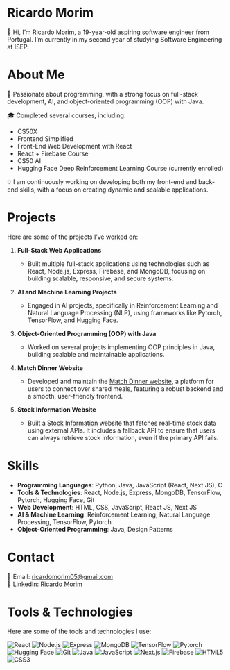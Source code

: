 # Ricardo Morim
👋 Hi, I’m Ricardo Morim, a 19-year-old aspiring software engineer from Portugal. I’m currently in my second year of studying Software Engineering at ISEP.

# About Me
🌟 Passionate about programming, with a strong focus on full-stack development, AI, and object-oriented programming (OOP) with Java.

🎓 Completed several courses, including:

- CS50X
- Frontend Simplified
- Front-End Web Development with React
- React + Firebase Course
- CS50 AI
- Hugging Face Deep Reinforcement Learning Course (currently enrolled)

💡 I am continuously working on developing both my front-end and back-end skills, with a focus on creating dynamic and scalable applications.

# Projects
Here are some of the projects I’ve worked on:

1. **Full-Stack Web Applications**  
   - Built multiple full-stack applications using technologies such as React, Node.js, Express, Firebase, and MongoDB, focusing on building scalable, responsive, and secure systems.

2. **AI and Machine Learning Projects**  
   - Engaged in AI projects, specifically in Reinforcement Learning and Natural Language Processing (NLP), using frameworks like Pytorch, TensorFlow, and Hugging Face.

3. **Object-Oriented Programming (OOP) with Java**  
   - Worked on several projects implementing OOP principles in Java, building scalable and maintainable applications.

4. **Match Dinner Website**  
   - Developed and maintain the [Match Dinner website](https://matchdinnermondays.pt), a platform for users to connect over shared meals, featuring a robust backend and a smooth, user-friendly frontend.

5. **Stock Information Website**  
   - Built a [Stock Information](https://stockinformation.vercel.app/stocks) website that fetches real-time stock data using external APIs. It includes a fallback API to ensure that users can always retrieve stock information, even if the primary API fails.

# Skills
- **Programming Languages**: Python, Java, JavaScript (React, Next JS), C
- **Tools & Technologies**: React, Node.js, Express, MongoDB, TensorFlow, Pytorch, Hugging Face, Git
- **Web Development**: HTML, CSS, JavaScript, React JS, Next JS
- **AI & Machine Learning**: Reinforcement Learning, Natural Language Processing, TensorFlow, Pytorch
- **Object-Oriented Programming**: Java, Design Patterns

# Contact
📧 Email: ricardomorim05@gmail.com  
💼 LinkedIn: [Ricardo Morim](https://www.linkedin.com/in/ricardo-morim-208368251/)

# Tools & Technologies
Here are some of the tools and technologies I use:

![React](https://img.shields.io/badge/React-61DAFB?logo=react&logoColor=black) ![Node.js](https://img.shields.io/badge/Node.js-339933?logo=node.js&logoColor=white) ![Express](https://img.shields.io/badge/Express-000000?logo=express&logoColor=white) ![MongoDB](https://img.shields.io/badge/MongoDB-47A248?logo=mongodb&logoColor=white) ![TensorFlow](https://img.shields.io/badge/TensorFlow-FF6F00?logo=tensorflow&logoColor=white) ![Pytorch](https://img.shields.io/badge/PyTorch-EE4C2C?logo=pytorch&logoColor=white) ![Hugging Face](https://img.shields.io/badge/Hugging_Face-FF8C00?logo=huggingface&logoColor=white) ![Git](https://img.shields.io/badge/Git-F05032?logo=git&logoColor=white) ![Java](https://img.shields.io/badge/Java-007396?logo=java&logoColor=white) ![JavaScript](https://img.shields.io/badge/JavaScript-F7DF1E?logo=javascript&logoColor=black) ![Next.js](https://img.shields.io/badge/Next.js-000000?logo=next.js&logoColor=white) ![Firebase](https://img.shields.io/badge/Firebase-FFCA28?logo=firebase&logoColor=black) ![HTML5](https://img.shields.io/badge/HTML5-E34F26?logo=html5&logoColor=white) ![CSS3](https://img.shields.io/badge/CSS3-1572B6?logo=css3&logoColor=white)

<!---
RicardoMorim/RicardoMorim is a ✨ special ✨ repository because its `README.md` (this file) appears on your GitHub profile.
You can click the Preview link to take a look at your changes.
--->
